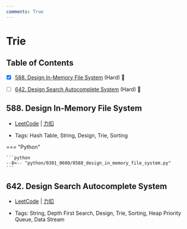 ```yaml
---
comments: True
---
```


# Trie

## Table of Contents

- [x] [588. Design In-Memory File System](#588-design-in-memory-file-system) (Hard) 👑
- [ ] [642. Design Search Autocomplete System](#642-design-search-autocomplete-system) (Hard) 👑


## 588. Design In-Memory File System

-    [LeetCode](https://leetcode.com/problems/design-in-memory-file-system/) | [力扣](https://leetcode.cn/problems/design-in-memory-file-system/)

-   Tags: Hash Table, String, Design, Trie, Sorting

=== "Python"

    ```python
    --8<-- "python/0301_0600/0588_design_in_memory_file_system.py"
    ```



## 642. Design Search Autocomplete System

-    [LeetCode](https://leetcode.com/problems/design-search-autocomplete-system/) | [力扣](https://leetcode.cn/problems/design-search-autocomplete-system/)

-   Tags: String, Depth First Search, Design, Trie, Sorting, Heap Priority Queue, Data Stream




